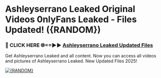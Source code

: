 # Ashleyserrano Leaked Original Videos 0nlyFans Leaked - Files Updated! ({RANDOM})

<h3>🔴 CLICK HERE 🌐==►► <a href="https://betterlinks.top/A2PfLJ" rel="nofollow">Ashleyserrano Leaked Updated Files</a></h3>

Get Ashleyserrano Leaked and all content. Now you can access all videos and pictures of Ashleyserrano Leaked. New Updated Files 2025!

[![{RANDOM}](https://i.imgur.com/ppqm5kG.gif)](https://betterlinks.top/A2PfLJ)